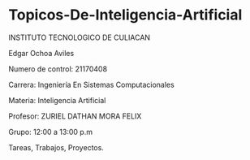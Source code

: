 # Topicos-De-Inteligencia-Artificial


INSTITUTO TECNOLOGICO DE CULIACAN

Edgar Ochoa Aviles

Numero de control: 21170408

Carrera: Ingeniería En Sistemas Computacionales

Materia: Inteligencia Artificial

Profesor: ZURIEL DATHAN MORA FELIX

Grupo: 12:00 a 13:00 p.m

Tareas, Trabajos, Proyectos.
